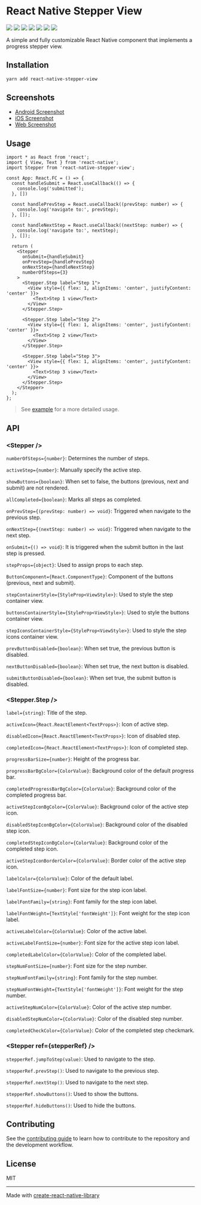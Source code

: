 # React Native Stepper View

![](https://badgen.net/npm/license/react-native-stepper-view)
[![](https://img.shields.io/npm/v/react-native-stepper-view.svg)](https://www.npmjs.com/package/react-native-stepper-view)
![](https://badgen.net/packagephobia/install/react-native-stepper-view)
![](https://badgen.net/bundlephobia/min/react-native-stepper-view)
![](https://badgen.net/bundlephobia/minzip/react-native-stepper-view)
![](https://badgen.net/npm/dw/react-native-stepper-view)
![](https://badgen.net/npm/dm/react-native-stepper-view)

A simple and fully customizable React Native component that implements a progress stepper view.

## Installation

```sh
yarn add react-native-stepper-view
```

## Screenshots

- [Android Screenshot](./screenshots/android-screenshot.gif)
- [iOS Screenshot](./screenshots/ios-screenshot.gif)
- [Web Screenshot](./screenshots/web-screenshot.gif)

## Usage

```tsx
import * as React from 'react';
import { View, Text } from 'react-native';
import Stepper from 'react-native-stepper-view';

const App: React.FC = () => {
  const handleSubmit = React.useCallback(() => {
    console.log('submitted');
  }, [])

  const handlePrevStep = React.useCallback((prevStep: number) => {
    console.log('navigate to:', prevStep);
  }, []);

  const handleNextStep = React.useCallback((nextStep: number) => {
    console.log('navigate to:', nextStep);
  }, []);

  return (
    <Stepper
      onSubmit={handleSubmit}
      onPrevStep={handlePrevStep}
      onNextStep={handleNextStep}
      numberOfSteps={3}
    >
      <Stepper.Step label="Step 1">
        <View style={{ flex: 1, alignItems: 'center', justifyContent: 'center' }}>
          <Text>Step 1 view</Text>
        </View>
      </Stepper.Step>

      <Stepper.Step label="Step 2">
        <View style={{ flex: 1, alignItems: 'center', justifyContent: 'center' }}>
          <Text>Step 2 view</Text>
        </View>
      </Stepper.Step>

      <Stepper.Step label="Step 3">
        <View style={{ flex: 1, alignItems: 'center', justifyContent: 'center' }}>
          <Text>Step 3 view</Text>
        </View>
      </Stepper.Step>
    </Stepper>
  );
};
```

> See [example](./example) for a more detailed usage.

## API

### &lt;Stepper /&gt;

`numberOfSteps={number}`: Determines the number of steps.

`activeStep={number}`: Manually specify the active step.

`showButtons={boolean}`: When set to false, the buttons (previous, next and submit) are not rendered.

`allCompleted={boolean}`: Marks all steps as completed.

`onPrevStep={(prevStep: number) => void}`: Triggered when navigate to the previous step.

`onNextStep={(nextStep: number) => void}`: Triggered when navigate to the next step.

`onSubmit={() => void}`: It is triggered when the submit button in the last step is pressed.

`stepProps={object}`: Used to assign props to each step.

`ButtonComponent={React.ComponentType}`: Component of the buttons (previous, next and submit).

`stepContainerStyle={StyleProp<ViewStyle>}`: Used to style the step container view.

`buttonsContainerStyle={StyleProp<ViewStyle>}`: Used to style the buttons container view.

`stepIconsContainerStyle={StyleProp<ViewStyle>}`: Used to style the step icons container view.

`prevButtonDisabled={boolean}`: When set true, the previous button is disabled.

`nextButtonDisabled={boolean}`: When set true, the next button is disabled.

`submitButtonDisabled={boolean}`: When set true, the submit button is disabled.

### &lt;Stepper.Step /&gt;

`label={string}`: Title of the step.

`activeIcon={React.ReactElement<TextProps>}`: Icon of active step.

`disabledIcon={React.ReactElement<TextProps>}`: Icon of disabled step.

`completedIcon={React.ReactElement<TextProps>}`: Icon of completed step.

`progressBarSize={number}`: Height of the progress bar.

`progressBarBgColor={ColorValue}`: Background color of the default progress bar.

`completedProgressBarBgColor={ColorValue}`: Background color of the completed progress bar.

`activeStepIconBgColor={ColorValue}`: Background color of the active step icon.

`disabledStepIconBgColor={ColorValue}`: Background color of the disabled step icon.

`completedStepIconBgColor={ColorValue}`: Background color of the completed step icon.

`activeStepIconBorderColor={ColorValue}`: Border color of the active step icon.

`labelColor={ColorValue}`: Color of the default label.

`labelFontSize={number}`: Font size for the step icon label.

`labelFontFamily={string}`: Font family for the step icon label.

`labelFontWeight={TextStyle['fontWeight']}`: Font weight for the step icon label.

`activeLabelColor={ColorValue}`: Color of the active label.

`activeLabelFontSize={number}`: Font size for the active step icon label.

`completedLabelColor={ColorValue}`: Color of the completed label.

`stepNumFontSize={number}`: Font size for the step number.

`stepNumFontFamily={string}`: Font family for the step number.

`stepNumFontWeight={TextStyle['fontWeight']}`: Font weight for the step number.

`activeStepNumColor={ColorValue}`: Color of the active step number.

`disabledStepNumColor={ColorValue}`: Color of the disabled step number.

`completedCheckColor={ColorValue}`: Color of the completed step checkmark.

### &lt;Stepper ref={stepperRef} /&gt;

`stepperRef.jumpToStep(value)`: Used to navigate to the step.

`stepperRef.prevStep()`: Used to navigate to the previous step.

`stepperRef.nextStep()`: Used to navigate to the next step.

`stepperRef.showButtons()`: Used to show the buttons.

`stepperRef.hideButtons()`: Used to hide the buttons.

## Contributing

See the [contributing guide](CONTRIBUTING.md) to learn how to contribute to the repository and the development workflow.

## License

MIT

---

Made with [create-react-native-library](https://github.com/callstack/react-native-builder-bob)
